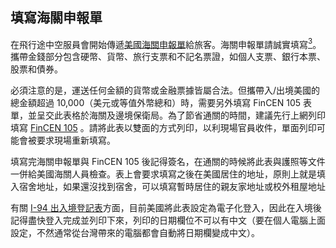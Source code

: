 ## 填寫海關申報單

在飛行途中空服員會開始傳遞[美國海關申報單](http://www.cbp.gov/travel/us-citizens/sample-declaration-form)給旅客。海關申報單請誠實填寫[<sup>3</sup>](../zai_mei_sheng_huo/tgsahuo_dong_jie_shao.md#fn3)。攜帶金錢部分包含硬幣、貨幣、旅行支票和不記名票證，如個人支票、銀行本票、股票和債券。

必須注意的是，運送任何金額的貨幣或金融票據皆屬合法。但攜帶入/出境美國的總金額超過 10,000（美元或等值外幣總和）時，需要另外填寫 FinCEN 105 表單，並呈交此表格於海關及邊境保衛局。為了節省通關的時間，建議先行上網列印填寫 [FinCEN 105](https://www.fincen.gov/forms/files/fin105_cmir.pdf) 。請將此表以雙面的方式列印，以利現場官員收件，單面列印可能會被要求現場重新填寫。

填寫完海關申報單與 FinCEN 105 後記得簽名，在通關的時候將此表與護照等文件一併給美國海關人員檢查。表上會要求填寫之後在美國居住的地址，原則上就是填入宿舍地址，如果還沒找到宿舍，可以填寫暫時居住的親友家地址或校外租屋地址

有關 [I-94 出入境登記表](https://i94.cbp.dhs.gov/I94/#/home)方面，目前美國將此表設定為電子化登入，因此在入境後記得盡快登入完成並列印下來，列印的日期欄位不可以有中文（要在個人電腦上面設定，不然通常從台灣帶來的電腦都會自動將日期欄變成中文）。